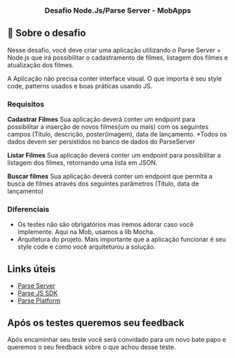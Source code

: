<h3 align="center">
  Desafio Node.Js/Parse Server - MobApps
</h3>

## :rocket: Sobre o desafio

Nesse desafio, você deve criar uma aplicação utilizando o Parse Server + Node.js que irá possibilitar o cadastramento de filmes, listagem dos filmes e atualização dos filmes.

A Aplicação não precisa conter interface visual. O que importa é seu style code, patterns usados e boas práticas usando JS.
### Requisitos

**Cadastrar Filmes** Sua aplicação deverá conter um endpoint para possibilitar a inserção de novos filmes(um ou mais) com os seguintes campos (Título, descrição, poster(imagem), data de lançamento. 
*Todos os dados devem ser persistidos no banco de dados do ParseServer

**Listar Filmes** Sua aplicação deverá conter um endpoint para possibilitar a listagem dos filmes, retornando uma lista em JSON.

**Buscar filmes** Sua aplicação deverá conter um endpoint que permita a busca de filmes através dos seguintes parâmetros (Título, data de lançamento)

### Diferenciais
 - Os testes não são obrigatórios mas iremos adorar caso você implemente. Aqui na Mob, usamos a lib Mocha.
 - Arquitetura do projeto. Mais importante que a aplicação funcionar é seu style code e como você arquiteturou a solução.

## Links úteis

- <a href="https://github.com/parse-community/parse-server" target="_blank" align="center">Parse Server</a>
- <a href="https://docs.parseplatform.org/js/guide/" target="_blank" align="center">Parse JS SDK</a>
- <a href="https://docs.parseplatform.org/" target="_blank" align="center">Parse Platform</a>


## Após os testes queremos seu feedback
Após encaminhar seu teste você será convidado para um novo bate papo e queremos o seu feedback sobre o que achou desse teste.
